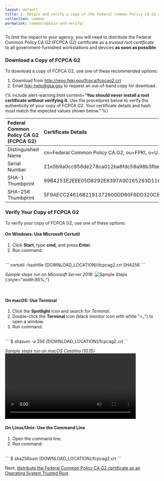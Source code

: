 ```yaml
---
layout: default 
title: 2. Obtain and verify a copy of the Federal Common Policy CA G2 certificate
collection: common
permalink: common/obtain-and-verify/
---
```


To limit the impact to your agency, you will need to distribute the Federal Common Policy CA G2 (FCPCA G2) certificate as a _trusted root certificate_ to all government-furnished workstations and devices **as soon as possible**.

### Download a Copy of FCPCA G2

To download a copy of FCPCA G2, use one of these recommended options:
1. Download from http://repo.fpki.gov/fcpca/fcpcag2.crt
1. Email fpki-help@gsa.gov to request an out-of-band copy for download.

{% include alert-warning.html content="<b>You should never install a root certificate without verifying it.</b> Use the procedures below to verify the authenticity of your copy of FCPCA G2. Your certificate details and hash must match the expected values shown below." %} 

| **Federal Common Policy CA G2 (FCPCA G2)**  | **Certificate Details**                             |
| :--------  | :-------------------------------     |
| Distinguished Name | cn=Federal Common Policy CA G2, ou=FPKI, o=U.S. Government, c=US |
| Serial Number | 21e5b9a0cc956de278ca012ba8fdc58a98b3fbea |
| SHA-1 Thumbprint | 99B4251E2EEE05D8292E8397A90165293D116028 |
| SHA-256 Thumbprint | 5F9AECC24616B2191372600DD80F6DD320C8CA5A0CEB7F09C985EBF0696934FC |

### Verify Your Copy of FCPCA G2

To verify your copy of FCPCA G2, use one of these options: 

#### On Windows: Use Microsoft Certutil
1. Click **Start**, type **cmd**, and press **Enter**.
1. Run command:
<br>
    ```
	   certutil -hashfile {DOWNLOAD_LOCATION}\fcpcag2.crt SHA256
    ```

*Sample steps run on Microsoft Server 2016:*
![Sample Steps]({{site.baseurl}}/img/verify.gif){:style="width:85%;"}

<br>

#### On macOS: Use Terminal
1. Click the **Spotlight** icon and search for _Terminal_.
2. Double-click the **Terminal** icon (black monitor icon with white ">_") to open a window.
3. Run command:
<br>
    ```
	$ shasum -a 256 {DOWNLOAD_LOCATION}/fcpcag2.crt
    ```
    

*Sample steps run on macOS Catalina (10.15):*
<br>
<video width="85%" controls>
  <source src="{{site.baseurl}}/video/download_and_verify.mp4" type="video/mp4">
</video>
<br>

#### On Linux/Unix: Use the Command Line
1. Open the command line.
2. Run command:
<br>
    ```
	$ sha256sum {DOWNLOAD_LOCATION}/fcpcag2.crt
    ```

<br>

Next, [distribute the Federal Common Policy CA G2 certificate as an Operating System Trusted Root]({{site.baseurl}}/common/distribute-os/).

